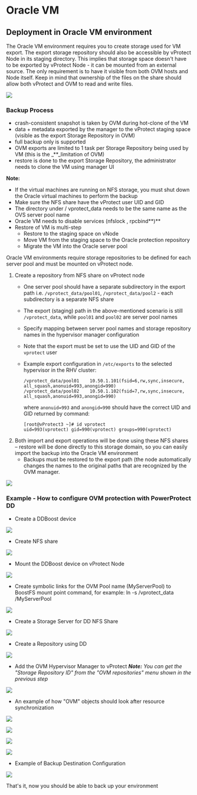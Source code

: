 # Oracle VM

## Deployment in Oracle VM environment

The Oracle VM environment requires you to create storage used for VM export. The export storage repository should also be accessible by vProtect Node in its staging directory. This implies that storage space doesn't have to be exported by vProtect Node - it can be mounted from an external source. The only requirement is to have it visible from both OVM hosts and Node itself. Keep in mind that ownership of the files on the share should allow both vProtect and OVM to read and write files.

![](../../../.gitbook/assets/deployment-vprotect-ovm-export-storage.png)

### **Backup Process**

* crash-consistent snapshot is taken by OVM during hot-clone of the VM
* data + metadata exported by the manager to the vProtect staging space \(visible as the export Storage Repository in OVM\)
* full backup only is supported
* OVM exports are limited to 1 task per Storage Repository being used by VM \(this is the _\*\*_limitation of OVM\)
* restore is done to the export Storage Repository, the administrator needs to clone the VM using manager UI

**Note:**

* If the virtual machines are running on NFS storage, you must shut down the Oracle virtual machines to perform the backup
* Make sure the NFS share have the vProtect user UID and GID
* The directory under / vprotect\_data needs to be the same name as the OVS server pool name
* Oracle VM needs to disable services \(nfslock , rpcbind**\)**
* Restore of VM is multi-step
  * Restore to the staging space on vNode
  * Move VM from the staging space to the Oracle protection repository
  * Migrate the VM into the Oracle server pool

Oracle VM environments require storage repositories to be defined for each server pool and must be mounted on vProtect node.

1. Create a repository from NFS share on vProtect node
   * One server pool should have a separate subdirectory in the export path i.e. `/vprotect_data/pool01`, `/vprotect_data/pool2` - each subdirectory is a separate NFS share
   * The export \(staging\) path in the above-mentioned scenario is still `/vprotect_data`, while `pool01` and `pool02` are server pool names
   * Specify mapping between server pool names and storage repository names in the hypervisor manager configuration
   * Note that the export must be set to use the UID and GID of the `vprotect` user
   * Example export configuration in `/etc/exports` to the selected hypervisor in the RHV cluster:

     ```text
     /vprotect_data/pool01    10.50.1.101(fsid=6,rw,sync,insecure,
     all_squash,anonuid=993,anongid=990)
     /vprotect_data/pool02    10.50.1.102(fsid=7,rw,sync,insecure,
     all_squash,anonuid=993,anongid=990)
     ```

     where `anonuid=993` and `anongid=990` should have the correct UID and GID returned by command:

     ```text
     [root@vProtect3 ~]# id vprotect
     uid=993(vprotect) gid=990(vprotect) groups=990(vprotect)
     ```
2. Both import and export operations will be done using these NFS shares – restore will be done directly to this storage domain, so you can easily import the backup into the Oracle VM environment
   * Backups must be restored to the export path \(the node automatically changes the names to the original paths that are recognized by the OVM manager.

![](../../../.gitbook/assets/protected-platforms-ovm-repository.jpg)

### Example - How to configure OVM protection with PowerProtect DD

* Create a DDBoost device

![](../../../.gitbook/assets/ddboost-create-device.jpg)

* Create NFS share

![](../../../.gitbook/assets/ddboost-create-nfs-share.jpg)

* Mount the DDBoost device on vProtect Node

![](../../../.gitbook/assets/ddboost-mount-device-on-vprotect.jpg)

* Create symbolic links for the OVM Pool name \(MyServerPool\) to BoostFS mount point command, for example: ln -s /vprotect\_data /MyServerPool

![](../../../.gitbook/assets/node-symbolic-link.jpg)

* Create a Storage Server for DD NFS Share

![](../../../.gitbook/assets/ovm-create-storage-server.jpg)

* Create a Repository using DD

![](../../../.gitbook/assets/ovm-create-repository.jpg)

* Add the OVM Hypervisor Manager to vProtect _**Note:** You can get the "Storage Repository ID"_  _from the "OVM repositories" menu shown in the previous step_

![](../../../.gitbook/assets/vprotect-add-hypervisor-manager.jpg)

* An example of how "OVM" objects should look after resource synchronization

![](../../../.gitbook/assets/vprotect-ovm-object-example.jpg)

![](../../../.gitbook/assets/vprotect-ovm-object-example2.jpg)

![](../../../.gitbook/assets/vprotect-ovm-object-example3.jpg)

![](../../../.gitbook/assets/vprotect-ovm-object-example4.jpg)

* Example of Backup Destination Configuration

![](../../../.gitbook/assets/vprotect-add-backup-destination.jpg)

That's it, now you should be able to back up your environment

